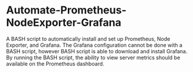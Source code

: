 # Automate-Prometheus-NodeExporter-Grafana
A BASH script to automatically install and set up Prometheus, Node Exporter, and Grafana.
The Grafana configuration cannot be done with a BASH script, however BASH script is able to download and install Grafana. 
By running the BASH script, the ability to view server metrics should be available on the Prometheus dashboard.
